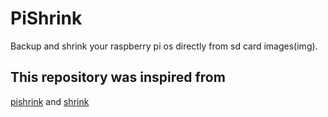 # PiShrink
Backup and shrink your raspberry pi os directly from sd card images(img).

## This repository was inspired from

[pishrink](https://github.com/Drewsif/PiShrink) and [shrink](https://github.com/qrti/shrink)

